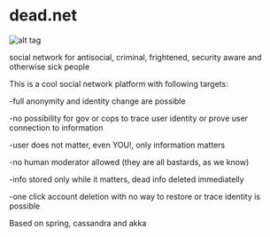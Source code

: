 # dead.net


![alt tag](https://serverbabyblog.files.wordpress.com/2014/03/anonym.jpg)

social network for antisocial, criminal, frightened, security aware and otherwise sick people

This is a cool social network platform with following targets:


-full anonymity and identity change are possible


-no possibility for gov or cops to trace user identity or prove user connection to information


-user does not matter, even YOU!, only information matters


-no human moderator allowed (they are all bastards, as we know)


-info stored only while it matters, dead info deleted immediatelly


-one click account deletion with no way to restore or trace identity is possible



Based on spring, cassandra and akka
